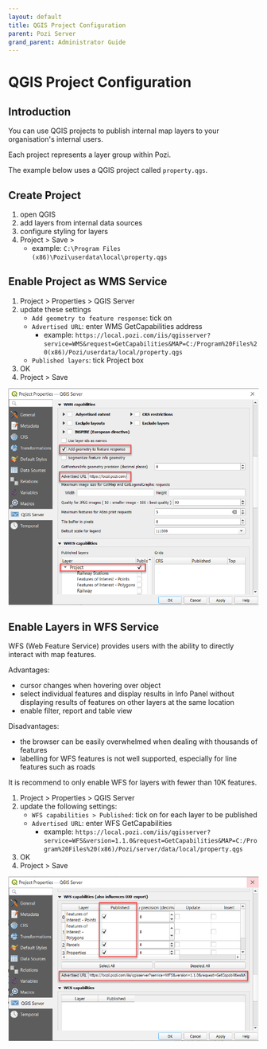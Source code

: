 ```yaml
---
layout: default
title: QGIS Project Configuration
parent: Pozi Server
grand_parent: Administrator Guide
---
```


# QGIS Project Configuration

## Introduction

You can use QGIS projects to publish internal map layers to your organisation's internal users.

Each project represents a layer group within Pozi.

The example below uses a QGIS project called `property.qgs`.

## Create Project

1. open QGIS
2. add layers from internal data sources
3. configure styling for layers
4. Project > Save >
   * example: `C:\Program Files (x86)\Pozi\userdata\local\property.qgs`

## Enable Project as WMS Service

1. Project > Properties > QGIS Server
2. update these settings
   * `Add geometry to feature response`: tick on
   * `Advertised URL`: enter WMS GetCapabilities address
     * example: `https://local.pozi.com/iis/qgisserver?service=WMS&request=GetCapabilities&MAP=C:/Program%20Files%20(x86)/Pozi/userdata/local/property.qgs`
   * `Published layers`: tick Project box
3. OK
4. Project > Save



<img src="img/qgis-project-properties-wms-configuration.png" alt="Screenshot of QGIS Project Properties WMS Configuration" style="zoom:60%;" />



## Enable Layers in WFS Service

WFS (Web Feature Service) provides users with the ability to directly interact with map features.

Advantages:

* cursor changes when hovering over object
* select individual features and display results in Info Panel without displaying results of features on other layers at the same location
* enable filter, report and table view

Disadvantages:

* the browser can be easily overwhelmed when dealing with thousands of features
* labelling for WFS features is not well supported, especially for line features such as roads

It is recommend to only enable WFS for layers with fewer than 10K features.

1. Project > Properties > QGIS Server
2. update the following settings:
   * `WFS capabilities > Published`: tick on for each layer to be published
   * `Advertised URL`: enter WFS GetCapabilities
     * example: `https://local.pozi.com/iis/qgisserver?service=WFS&version=1.1.0&request=GetCapabilities&MAP=C:/Program%20Files%20(x86)/Pozi/server/data/local/property.qgs`
3. OK
4. Project > Save



<img src="img/qgis-project-properties-wfs-configuration.png" alt="Screenshot of QGIS Project Properties WfS Configuration" style="zoom:60%;" />
